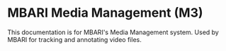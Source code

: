 # MBARI Media Management (M3)

This documentation is for MBARI's Media Management system. Used by MBARI for tracking and annotating video files.



